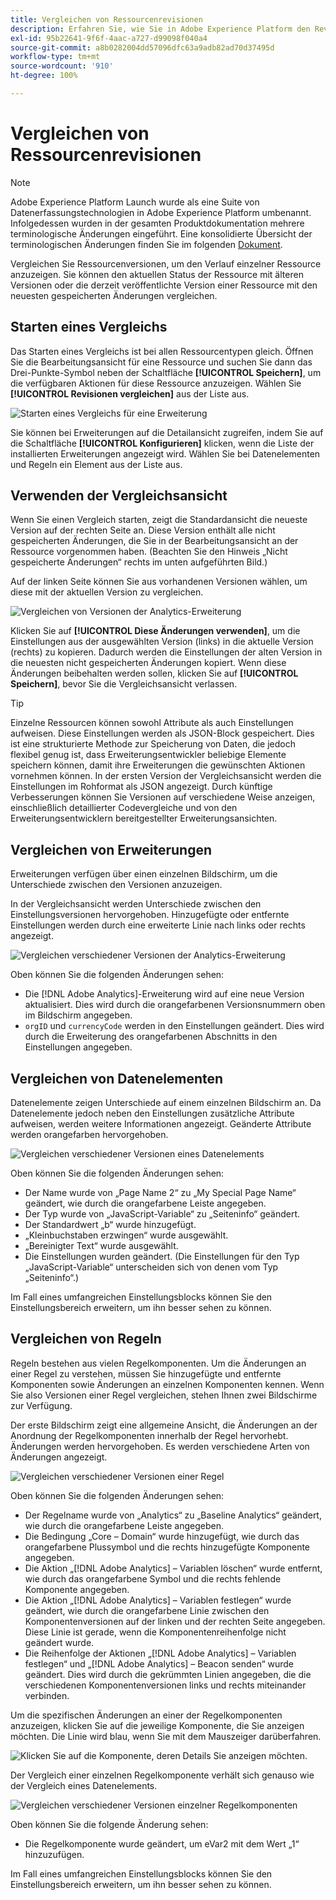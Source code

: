 ```yaml
---
title: Vergleichen von Ressourcenrevisionen
description: Erfahren Sie, wie Sie in Adobe Experience Platform den Revisionsverlauf für eine Ressource anzeigen.
exl-id: 95b22641-9f6f-4aac-a727-d99098f040a4
source-git-commit: a8b0282004dd57096dfc63a9adb82ad70d37495d
workflow-type: tm+mt
source-wordcount: '910'
ht-degree: 100%

---
```


# Vergleichen von Ressourcenrevisionen

>[!NOTE]
>
>Adobe Experience Platform Launch wurde als eine Suite von Datenerfassungstechnologien in Adobe Experience Platform umbenannt. Infolgedessen wurden in der gesamten Produktdokumentation mehrere terminologische Änderungen eingeführt. Eine konsolidierte Übersicht der terminologischen Änderungen finden Sie im folgenden [Dokument](../../term-updates.md).

Vergleichen Sie Ressourcenversionen, um den Verlauf einzelner Ressource anzuzeigen. Sie können den aktuellen Status der Ressource mit älteren Versionen oder die derzeit veröffentlichte Version einer Ressource mit den neuesten gespeicherten Änderungen vergleichen.

## Starten eines Vergleichs

Das Starten eines Vergleichs ist bei allen Ressourcentypen gleich. Öffnen Sie die Bearbeitungsansicht für eine Ressource und suchen Sie dann das Drei-Punkte-Symbol neben der Schaltfläche **[!UICONTROL Speichern]**, um die verfügbaren Aktionen für diese Ressource anzuzeigen. Wählen Sie **[!UICONTROL Revisionen vergleichen]** aus der Liste aus.

![Starten eines Vergleichs für eine Erweiterung](../../images/compare-initiate-extension.png)

Sie können bei Erweiterungen auf die Detailansicht zugreifen, indem Sie auf die Schaltfläche **[!UICONTROL Konfigurieren]** klicken, wenn die Liste der installierten Erweiterungen angezeigt wird. Wählen Sie bei Datenelementen und Regeln ein Element aus der Liste aus.

## Verwenden der Vergleichsansicht

Wenn Sie einen Vergleich starten, zeigt die Standardansicht die neueste Version auf der rechten Seite an. Diese Version enthält alle nicht gespeicherten Änderungen, die Sie in der Bearbeitungsansicht an der Ressource vorgenommen haben. (Beachten Sie den Hinweis „Nicht gespeicherte Änderungen“ rechts im unten aufgeführten Bild.)

Auf der linken Seite können Sie aus vorhandenen Versionen wählen, um diese mit der aktuellen Version zu vergleichen.

![Vergleichen von Versionen der Analytics-Erweiterung](../../images/compare-interpret-extension.png)

Klicken Sie auf **[!UICONTROL Diese Änderungen verwenden]**, um die Einstellungen aus der ausgewählten Version (links) in die aktuelle Version (rechts) zu kopieren. Dadurch werden die Einstellungen der alten Version in die neuesten nicht gespeicherten Änderungen kopiert. Wenn diese Änderungen beibehalten werden sollen, klicken Sie auf **[!UICONTROL Speichern]**, bevor Sie die Vergleichsansicht verlassen.

>[!TIP]
>Einzelne Ressourcen können sowohl Attribute als auch Einstellungen aufweisen. Diese Einstellungen werden als JSON-Block gespeichert. Dies ist eine strukturierte Methode zur Speicherung von Daten, die jedoch flexibel genug ist, dass Erweiterungsentwickler beliebige Elemente speichern können, damit ihre Erweiterungen die gewünschten Aktionen vornehmen können.
>In der ersten Version der Vergleichsansicht werden die Einstellungen im Rohformat als JSON angezeigt. Durch künftige Verbesserungen können Sie Versionen auf verschiedene Weise anzeigen, einschließlich detaillierter Codevergleiche und von den Erweiterungsentwicklern bereitgestellter Erweiterungsansichten.

## Vergleichen von Erweiterungen

Erweiterungen verfügen über einen einzelnen Bildschirm, um die Unterschiede zwischen den Versionen anzuzeigen.

In der Vergleichsansicht werden Unterschiede zwischen den Einstellungsversionen hervorgehoben. Hinzugefügte oder entfernte Einstellungen werden durch eine erweiterte Linie nach links oder rechts angezeigt.

![Vergleichen verschiedener Versionen der Analytics-Erweiterung](../../images/compare-extension.png)

Oben können Sie die folgenden Änderungen sehen:

* Die [!DNL Adobe Analytics]-Erweiterung wird auf eine neue Version aktualisiert. Dies wird durch die orangefarbenen Versionsnummern oben im Bildschirm angegeben.
* `orgID` und `currencyCode` werden in den Einstellungen geändert. Dies wird durch die Erweiterung des orangefarbenen Abschnitts in den Einstellungen angegeben.

## Vergleichen von Datenelementen

Datenelemente zeigen Unterschiede auf einem einzelnen Bildschirm an. Da Datenelemente jedoch neben den Einstellungen zusätzliche Attribute aufweisen, werden weitere Informationen angezeigt. Geänderte Attribute werden orangefarben hervorgehoben.

![Vergleichen verschiedener Versionen eines Datenelements](../../images/compare-data-element.png)

Oben können Sie die folgenden Änderungen sehen:

* Der Name wurde von „Page Name 2“ zu „My Special Page Name“ geändert, wie durch die orangefarbene Leiste angegeben.
* Der Typ wurde von „JavaScript-Variable“ zu „Seiteninfo“ geändert.
* Der Standardwert „b“ wurde hinzugefügt.
* „Kleinbuchstaben erzwingen“ wurde ausgewählt.
* „Bereinigter Text“ wurde ausgewählt.
* Die Einstellungen wurden geändert. (Die Einstellungen für den Typ „JavaScript-Variable“ unterscheiden sich von denen vom Typ „Seiteninfo“.)

Im Fall eines umfangreichen Einstellungsblocks können Sie den Einstellungsbereich erweitern, um ihn besser sehen zu können.

## Vergleichen von Regeln

Regeln bestehen aus vielen Regelkomponenten. Um die Änderungen an einer Regel zu verstehen, müssen Sie hinzugefügte und entfernte Komponenten sowie Änderungen an einzelnen Komponenten kennen. Wenn Sie also Versionen einer Regel vergleichen, stehen Ihnen zwei Bildschirme zur Verfügung.

Der erste Bildschirm zeigt eine allgemeine Ansicht, die Änderungen an der Anordnung der Regelkomponenten innerhalb der Regel hervorhebt. Änderungen werden hervorgehoben. Es werden verschiedene Arten von Änderungen angezeigt.

![Vergleichen verschiedener Versionen einer Regel](../../images/compare-rule.png)

Oben können Sie die folgenden Änderungen sehen:

* Der Regelname wurde von „Analytics“ zu „Baseline Analytics“ geändert, wie durch die orangefarbene Leiste angegeben.
* Die Bedingung „Core – Domain“ wurde hinzugefügt, wie durch das orangefarbene Plussymbol und die rechts hinzugefügte Komponente angegeben.
* Die Aktion „[!DNL Adobe Analytics] – Variablen löschen“ wurde entfernt, wie durch das orangefarbene Symbol und die rechts fehlende Komponente angegeben.
* Die Aktion „[!DNL Adobe Analytics] – Variablen festlegen“ wurde geändert, wie durch die orangefarbene Linie zwischen den Komponentenversionen auf der linken und der rechten Seite angegeben. Diese Linie ist gerade, wenn die Komponentenreihenfolge nicht geändert wurde.
* Die Reihenfolge der Aktionen „[!DNL Adobe Analytics] – Variablen festlegen“ und „[!DNL Adobe Analytics] – Beacon senden“ wurde geändert. Dies wird durch die gekrümmten Linien angegeben, die die verschiedenen Komponentenversionen links und rechts miteinander verbinden.

Um die spezifischen Änderungen an einer der Regelkomponenten anzuzeigen, klicken Sie auf die jeweilige Komponente, die Sie anzeigen möchten.  Die Linie wird blau, wenn Sie mit dem Mauszeiger darüberfahren.

![Klicken Sie auf die Komponente, deren Details Sie anzeigen möchten.](../../images/compare-rule-component-click.png)

Der Vergleich einer einzelnen Regelkomponente verhält sich genauso wie der Vergleich eines Datenelements.

![Vergleichen verschiedener Versionen einzelner Regelkomponenten](../../images/compare-rule-component.png)

Oben können Sie die folgende Änderung sehen:

* Die Regelkomponente wurde geändert, um eVar2 mit dem Wert „1“ hinzuzufügen.

Im Fall eines umfangreichen Einstellungsblocks können Sie den Einstellungsbereich erweitern, um ihn besser sehen zu können.
